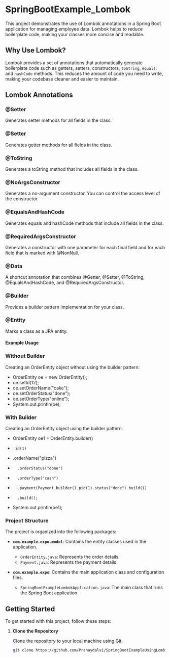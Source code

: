 # SpringBootExample_Lombok

This project demonstrates the use of Lombok annotations in a Spring Boot application for managing employee data. Lombok helps to reduce boilerplate code, making your classes more concise and readable.

## Why Use Lombok?

Lombok provides a set of annotations that automatically generate boilerplate code such as getters, setters, constructors, `toString`, `equals`, and `hashCode` methods. This reduces the amount of code you need to write, making your codebase cleaner and easier to maintain.

## Lombok Annotations

### @Setter

Generates setter methods for all fields in the class.

### @Setter

Generates getter methods for all fields in the class.

### @ToString
Generates a toString method that includes all fields in the class.

### @NoArgsConstructor
Generates a no-argument constructor. You can control the access level of the constructor.

### @EqualsAndHashCode
Generates equals and hashCode methods that include all fields in the class.

### @RequiredArgsConstructor
Generates a constructor with one parameter for each final field and for each field that is marked with @NonNull.

### @Data
A shortcut annotation that combines @Getter, @Setter, @ToString, @EqualsAndHashCode, and @RequiredArgsConstructor.

### @Builder
Provides a builder pattern implementation for your class.

### @Entity
Marks a class as a JPA entity.

#### Example Usage
### Without Builder
Creating an OrderEntity object without using the builder pattern:
- OrderEntity oe = new OrderEntity();
- oe.setId(12);
- oe.setOrderName("cake");
- oe.setOrderStatus("done");
- oe.setOrderType("online");
- System.out.println(oe);

### With Builder
Creating an OrderEntity object using the builder pattern:
- OrderEntity oe1 = OrderEntity.builder()
-     .id(1)
-   .orderName("pizza")
-       .orderStatus("done")
-       .orderType("cash")
-       .payment(Payment.builder().pid(1).status("done").build())
-       .build();
-   System.out.println(oe1);

###  Project Structure

The project is organized into the following packages:

- **`com.example.expo.model`**: Contains the entity classes used in the application.
  - `OrderEntity.java`: Represents the order details.
  - `Payment.java`: Represents the payment details.

- **`com.example.expo`**: Contains the main application class and configuration files.
  - `SpringBootExampleLombokApplication.java`: The main class that runs the Spring Boot application.

## Getting Started

To get started with this project, follow these steps:

1. **Clone the Repository**

   Clone the repository to your local machine using Git:

   ```bash
   git clone https://github.com/Pranaydalvi/SpringBootExampleUsingLombok.git
